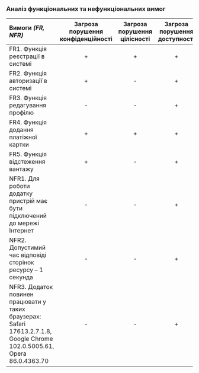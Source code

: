 ### Аналіз функціональних та нефункціональних вимог

| Вимоги *(FR, NFR)* | Загроза порушення конфіденційності  | Загроза порушення цілісності | Загроза порушення доступності |
|:------------- |:---------------:| :---------------:| :---------------: |
| FR1. Функція реєстрації в системі | + | + |  + |
| FR2. Функція авторизації в системі | + | - |  + |
| FR3. Функція редагування профілю | - | - |  + |
| FR4. Функція додання платіжної картки | + | + | + |
| FR5. Функція відстеження вантажу | + | - | + |
| NFR1. Для роботи додатку пристрій має бути підключений до мережі Інтернет | - | - | + |
| NFR2. Допустимий час відповіді сторінок ресурсу – 1 секунда | - | - | + |
| NFR3. Додаток повинен працювати у таких браузерах: Safari 17613.2.7.1.8, Google Chrome 102.0.5005.61, Opera 86.0.4363.70 | - | - | + |
